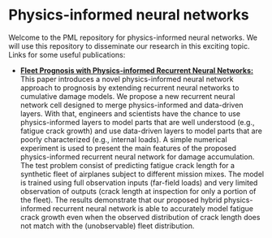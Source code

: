 # Physics-informed neural networks
Welcome to the PML repository for physics-informed neural networks. We will use this repository to disseminate our research in this exciting topic. Links for some useful publications:
* [**Fleet Prognosis with Physics-informed Recurrent Neural Networks:**](https://arxiv.org/abs/1901.05512) This paper introduces a novel physics-informed neural network approach to prognosis by extending recurrent neural networks to cumulative damage models. We propose a new recurrent neural network cell designed to merge physics-informed and data-driven layers. With that, engineers and scientists have the chance to use physics-informed layers to model parts that are well understood (e.g., fatigue crack growth) and use data-driven layers to model parts that are poorly characterized (e.g., internal loads). A simple numerical experiment is used to present the main features of the proposed physics-informed recurrent neural network for damage accumulation. The test problem consist of predicting fatigue crack length for a synthetic fleet of airplanes subject to different mission mixes. The model is trained using full observation inputs (far-field loads) and very limited observation of outputs (crack length at inspection for only a portion of the fleet). The results demonstrate that our proposed hybrid physics-informed recurrent neural network is able to accurately model fatigue crack growth even when the observed distribution of crack length does not match with the (unobservable) fleet distribution. 
